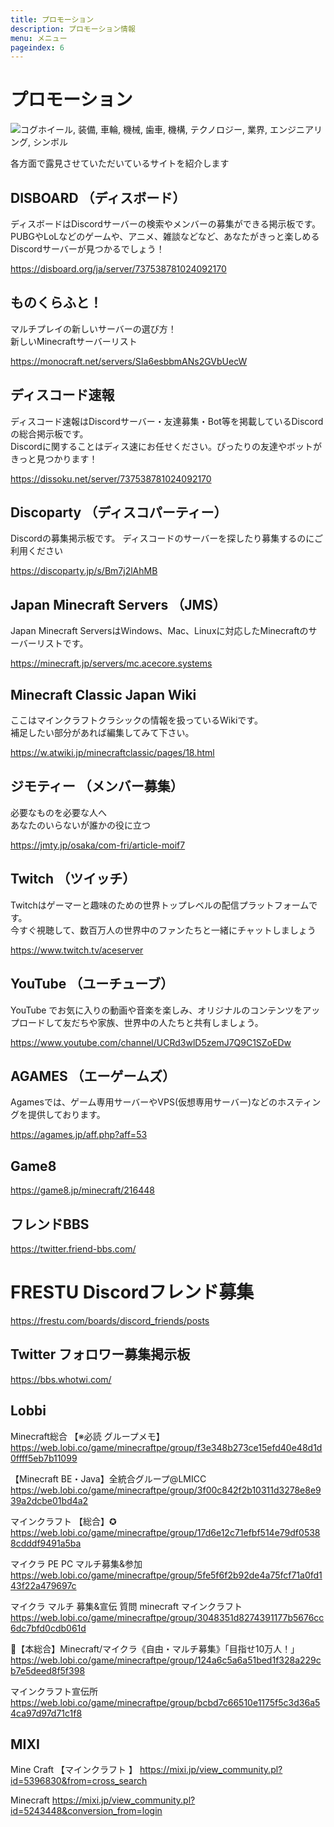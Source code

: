 ```yaml
---
title: プロモーション
description: プロモーション情報
menu: メニュー
pageindex: 6
---
```

# プロモーション

<!--StartFragment-->

![コグホイール, 装備, 車輪, 機械, 歯車, 機構, テクノロジー, 業界, エンジニアリング, シンボル](https://cdn.pixabay.com/photo/2017/03/07/20/45/cog-wheels-2125169_960_720.jpg)

<!--EndFragment-->

各方面で露見させていただいているサイトを紹介します

## DISBOARD （ディスボード）

ディスボードはDiscordサーバーの検索やメンバーの募集ができる掲示板です。\
PUBGやLoLなどのゲームや、アニメ、雑談などなど、あなたがきっと楽しめるDiscordサーバーが見つかるでしょう！

https://disboard.org/ja/server/737538781024092170

## ものくらふと！

マルチプレイの新しいサーバーの選び方！\
新しいMinecraftサーバーリスト

https://monocraft.net/servers/SIa6esbbmANs2GVbUecW

## ディスコード速報

ディスコード速報はDiscordサーバー・友達募集・Bot等を掲載しているDiscordの総合掲示板です。\
Discordに関することはディス速にお任せください。ぴったりの友達やボットがきっと見つかります！

https://dissoku.net/server/737538781024092170

## Discoparty （ディスコパーティー）

Discordの募集掲示板です。
ディスコードのサーバーを探したり募集するのにご利用ください

https://discoparty.jp/s/Bm7j2lAhMB

## Japan Minecraft Servers （JMS）

Japan Minecraft ServersはWindows、Mac、Linuxに対応したMinecraftのサーバーリストです。

https://minecraft.jp/servers/mc.acecore.systems

## Minecraft Classic Japan Wiki

ここはマインクラフトクラシックの情報を扱っているWikiです。\
補足したい部分があれば編集してみて下さい。

https://w.atwiki.jp/minecraftclassic/pages/18.html

## ジモティー （メンバー募集）

必要なものを必要な人へ\
あなたのいらないが誰かの役に立つ

https://jmty.jp/osaka/com-fri/article-moif7

## Twitch （ツイッチ）

Twitchはゲーマーと趣味のための世界トップレベルの配信プラットフォームです。\
今すぐ視聴して、数百万人の世界中のファンたちと一緒にチャットしましょう

https://www.twitch.tv/aceserver

## YouTube （ユーチューブ）

YouTube でお気に入りの動画や音楽を楽しみ、オリジナルのコンテンツをアップロードして友だちや家族、世界中の人たちと共有しましょう。

https://www.youtube.com/channel/UCRd3wlD5zemJ7Q9C1SZoEDw

## AGAMES （エーゲームズ）

Agamesでは、ゲーム専用サーバーやVPS(仮想専用サーバー)などのホスティングを提供しております。

https://agames.jp/aff.php?aff=53

## Game8

https://game8.jp/minecraft/216448

## フレンドBBS

https://twitter.friend-bbs.com/

# FRESTU Discordフレンド募集

https://frestu.com/boards/discord_friends/posts

## Twitter フォロワー募集掲示板

https://bbs.whotwi.com/

## Lobbi

Minecraft総合 【※必読 グループメモ】
https://web.lobi.co/game/minecraftpe/group/f3e348b273ce15efd40e48d1d0ffff5eb7b11099

【Minecraft BE・Java】全統合グループ@LMICC
https://web.lobi.co/game/minecraftpe/group/3f00c842f2b10311d3278e8e939a2dcbe01bd4a2

マインクラフト 【総合】✪
https://web.lobi.co/game/minecraftpe/group/17d6e12c71efbf514e79df05388cdddf9491a5ba

マイクラ PE PC マルチ募集&参加
https://web.lobi.co/game/minecraftpe/group/5fe5f6f2b92de4a75fcf71a0fd143f22a479697c

マイクラ マルチ 募集&宣伝 質問 minecraft マインクラフト
https://web.lobi.co/game/minecraftpe/group/3048351d8274391177b5676cc6dc7bfd0cdb061d

🔰【本総合】Minecraft/マイクラ《自由・マルチ募集》「目指せ10万人！」
https://web.lobi.co/game/minecraftpe/group/124a6c5a6a51bed1f328a229cb7e5deed8f5f398

マインクラフト宣伝所
https://web.lobi.co/game/minecraftpe/group/bcbd7c66510e1175f5c3d36a54ca97d97d71c1f8

## MIXI

Mine Craft 【マインクラフト 】
https://mixi.jp/view_community.pl?id=5396830&from=cross_search

Minecraft
https://mixi.jp/view_community.pl?id=5243448&conversion_from=login